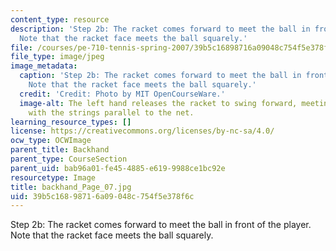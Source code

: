 ```yaml
---
content_type: resource
description: 'Step 2b: The racket comes forward to meet the ball in front of the player.
  Note that the racket face meets the ball squarely.'
file: /courses/pe-710-tennis-spring-2007/39b5c16898716a09048c754f5e378f6c_backhand_Page_07.jpg
file_type: image/jpeg
image_metadata:
  caption: 'Step 2b: The racket comes forward to meet the ball in front of the player.
    Note that the racket face meets the ball squarely.'
  credit: 'Credit: Photo by MIT OpenCourseWare.'
  image-alt: The left hand releases the racket to swing forward, meeting the ball
    with the strings parallel to the net.
learning_resource_types: []
license: https://creativecommons.org/licenses/by-nc-sa/4.0/
ocw_type: OCWImage
parent_title: Backhand
parent_type: CourseSection
parent_uid: bab96a01-fe45-4885-e619-9988ce1bc92e
resourcetype: Image
title: backhand_Page_07.jpg
uid: 39b5c168-9871-6a09-048c-754f5e378f6c
---
```

Step 2b: The racket comes forward to meet the ball in front of the player. Note that the racket face meets the ball squarely.